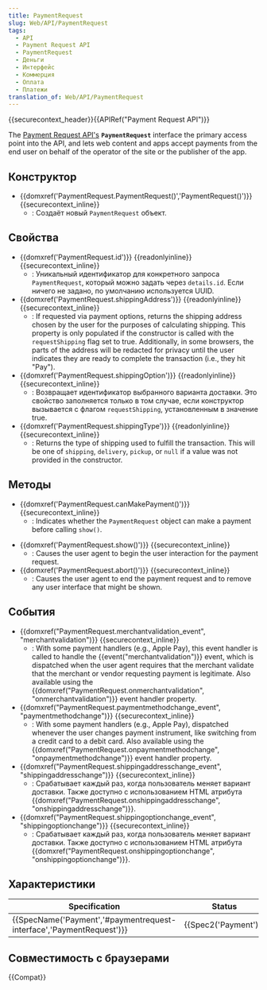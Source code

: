 ```yaml
---
title: PaymentRequest
slug: Web/API/PaymentRequest
tags:
  - API
  - Payment Request API
  - PaymentRequest
  - Деньги
  - Интерфейс
  - Коммерция
  - Оплата
  - Платежи
translation_of: Web/API/PaymentRequest
---
```

{{securecontext_header}}{{APIRef("Payment Request API")}}

The [Payment Request API's](/ru/docs/Web/API/Payment_Request_API) **`PaymentRequest`** interface the primary access point into the API, and lets web content and apps accept payments from the end user on behalf of the operator of the site or the publisher of the app.

## Конструктор

- {{domxref('PaymentRequest.PaymentRequest()','PaymentRequest()')}} {{securecontext_inline}}
  - : Создаёт новый `PaymentRequest` объект.

## Свойства

- {{domxref('PaymentRequest.id')}} {{readonlyinline}}{{securecontext_inline}}
  - : Уникальный идентификатор для конкретного запроса `PaymentRequest`, который можно задать через `details.id`. Если ничего не задано, по умолчанию используется UUID.
- {{domxref('PaymentRequest.shippingAddress')}} {{readonlyinline}} {{securecontext_inline}}
  - : If requested via payment options, returns the shipping address chosen by the user for the purposes of calculating shipping. This property is only populated if the constructor is called with the `requestShipping` flag set to true. Additionally, in some browsers, the parts of the address will be redacted for privacy until the user indicates they are ready to complete the transaction (i.e., they hit "Pay").
- {{domxref('PaymentRequest.shippingOption')}} {{readonlyinline}} {{securecontext_inline}}
  - : Возвращает идентификатор выбранного варианта доставки. Это свойство заполняется только в том случае, если конструктор вызывается с флагом `requestShipping`, установленным в значение true.
- {{domxref('PaymentRequest.shippingType')}} {{readonlyinline}} {{securecontext_inline}}
  - : Returns the type of shipping used to fulfill the transaction. This will be one of `shipping`, `delivery`, `pickup`, or `null` if a value was not provided in the constructor.

<!---->

## Методы

- {{domxref('PaymentRequest.canMakePayment()')}} {{securecontext_inline}}
  - : Indicates whether the `PaymentRequest` object can make a payment before calling `show()`.

<!---->

- {{domxref('PaymentRequest.show()')}} {{securecontext_inline}}
  - : Causes the user agent to begin the user interaction for the payment request.
- {{domxref('PaymentRequest.abort()')}} {{securecontext_inline}}
  - : Causes the user agent to end the payment request and to remove any user interface that might be shown.

## События

- {{domxref("PaymentRequest.merchantvalidation_event", "merchantvalidation")}} {{securecontext_inline}}
  - : With some payment handlers (e.g., Apple Pay), this event handler is called to handle the {{event("merchantvalidation")}} event, which is dispatched when the user agent requires that the merchant validate that the merchant or vendor requesting payment is legitimate.
    Also available using the {{domxref("PaymentRequest.onmerchantvalidation", "onmerchantvalidation")}} event handler property.
- {{domxref("PaymentRequest.paymentmethodchange_event", "paymentmethodchange")}} {{securecontext_inline}}
  - : With some payment handlers (e.g., Apple Pay), dispatched whenever the user changes payment instrument, like switching from a credit card to a debit card.
    Also available using the {{domxref("PaymentRequest.onpaymentmethodchange", "onpaymentmethodchange")}} event handler property.
- {{domxref("PaymentRequest.shippingaddresschange_event", "shippingaddresschange")}} {{securecontext_inline}}
  - : Срабатывает каждый раз, когда пользователь меняет вариант доставки.
    Также доступно с использованием HTML атрибута {{domxref("PaymentRequest.onshippingaddresschange", "onshippingaddresschange")}}.
- {{domxref("PaymentRequest.shippingoptionchange_event", "shippingoptionchange")}} {{securecontext_inline}}
  - : Срабатывает каждый раз, когда пользователь меняет вариант доставки.
    Также доступно с использованием HTML атрибута {{domxref("PaymentRequest.onshippingoptionchange", "onshippingoptionchange")}}.

## Характеристики

| Specification                                                                                | Status                       | Comment             |
| -------------------------------------------------------------------------------------------- | ---------------------------- | ------------------- |
| {{SpecName('Payment','#paymentrequest-interface','PaymentRequest')}} | {{Spec2('Payment')}} | Initial definition. |

## Совместимость с браузерами

{{Compat}}
